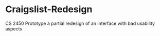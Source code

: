 # Craigslist-Redesign
CS 2450 Prototype a partial redesign of an interface with bad usability aspects
